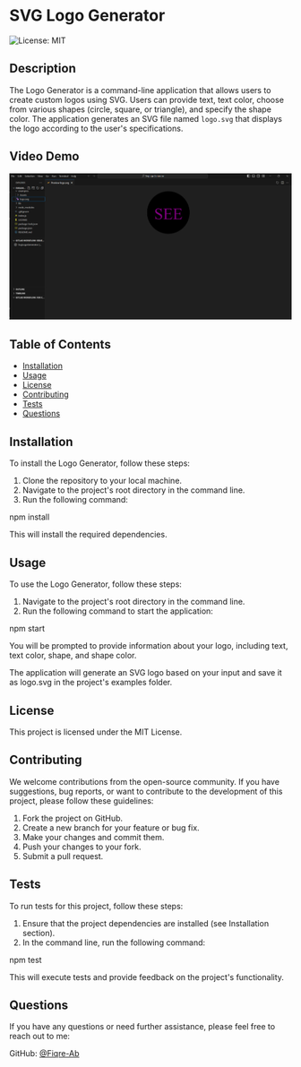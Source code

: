 # SVG Logo Generator

![License: MIT](https://img.shields.io/badge/License-MIT-yellow.svg)

## Description

The Logo Generator is a command-line application that allows users to create custom logos using SVG. Users can provide text, text color, choose from various shapes (circle, square, or triangle), and specify the shape color. The application generates an SVG file named `logo.svg` that displays the logo according to the user's specifications.

## Video Demo

[![Video](./image/imageSVGlogogenerator.png)](https://drive.google.com/file/d/1ivPZxYox432YKG-cFaZRXmFE--umeTn6/view?usp=sharing)

## Table of Contents

- [Installation](#installation)
- [Usage](#usage)
- [License](#license)
- [Contributing](#contributing)
- [Tests](#tests)
- [Questions](#questions)

## Installation

To install the Logo Generator, follow these steps:

1. Clone the repository to your local machine.
2. Navigate to the project's root directory in the command line.
3. Run the following command:


npm install


This will install the required dependencies.

## Usage

To use the Logo Generator, follow these steps:

1. Navigate to the project's root directory in the command line.
2. Run the following command to start the application:



npm start

You will be prompted to provide information about your logo, including text, text color, shape, and shape color.

The application will generate an SVG logo based on your input and save it as logo.svg in the project's examples folder.

## License

This project is licensed under the MIT License.

## Contributing

We welcome contributions from the open-source community. If you have suggestions, bug reports, or want to contribute to the development of this project, please follow these guidelines:

1. Fork the project on GitHub.
2. Create a new branch for your feature or bug fix.
3. Make your changes and commit them.
4. Push your changes to your fork.
5. Submit a pull request.

## Tests

To run tests for this project, follow these steps:

1. Ensure that the project dependencies are installed (see Installation section).
2. In the command line, run the following command:


npm test

This will execute tests and provide feedback on the project's functionality.

## Questions

If you have any questions or need further assistance, please feel free to reach out to me:

GitHub: [@Fiqre-Ab](https://github.com/Fiqre-Ab/SvgLogoGenerator)
